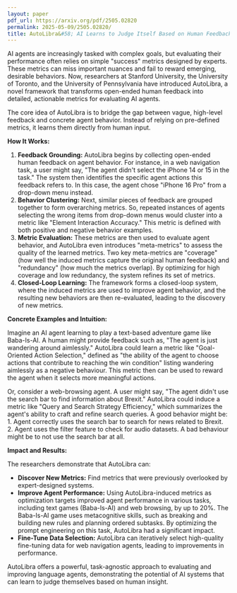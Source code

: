 ```yaml
---
layout: paper
pdf_url: https://arxiv.org/pdf/2505.02820
permalink: 2025-05-09/2505.02820/
title: AutoLibra&#58; AI Learns to Judge Itself Based on Human Feedback
---
```




AI agents are increasingly tasked with complex goals, but evaluating their performance often relies on simple "success" metrics designed by experts. These metrics can miss important nuances and fail to reward emerging, desirable behaviors. Now, researchers at Stanford University, the University of Toronto, and the University of Pennsylvania have introduced AutoLibra, a novel framework that transforms open-ended human feedback into detailed, actionable metrics for evaluating AI agents.

The core idea of AutoLibra is to bridge the gap between vague, high-level feedback and concrete agent behavior. Instead of relying on pre-defined metrics, it learns them directly from human input. 

**How It Works:**

1. **Feedback Grounding:** AutoLibra begins by collecting open-ended human feedback on agent behavior.  For instance, in a web navigation task, a user might say, "The agent didn't select the iPhone 14 or 15 in the task." The system then identifies the specific agent actions this feedback refers to.  In this case, the agent chose "iPhone 16 Pro" from a drop-down menu instead.
2. **Behavior Clustering:**  Next, similar pieces of feedback are grouped together to form overarching metrics.  So, repeated instances of agents selecting the wrong items from drop-down menus would cluster into a metric like "Element Interaction Accuracy." This metric is defined with both positive and negative behavior examples.
3. **Metric Evaluation:**  These metrics are then used to evaluate agent behavior, and AutoLibra even introduces "meta-metrics" to assess the quality of the learned metrics.  Two key meta-metrics are "coverage" (how well the induced metrics capture the original human feedback) and "redundancy" (how much the metrics overlap). By optimizing for high coverage and low redundancy, the system refines its set of metrics.
4. **Closed-Loop Learning:**  The framework forms a closed-loop system, where the induced metrics are used to improve agent behavior, and the resulting new behaviors are then re-evaluated, leading to the discovery of new metrics.

**Concrete Examples and Intuition:**

Imagine an AI agent learning to play a text-based adventure game like Baba-Is-AI. A human might provide feedback such as, "The agent is just wandering around aimlessly."  AutoLibra could learn a metric like "Goal-Oriented Action Selection," defined as "the ability of the agent to choose actions that contribute to reaching the win condition" listing wandering aimlessly as a negative behaviour. This metric then can be used to reward the agent when it selects more meaningful actions.

Or, consider a web-browsing agent. A user might say, "The agent didn't use the search bar to find information about Brexit." AutoLibra could induce a metric like "Query and Search Strategy Efficiency," which summarizes the agent's ability to craft and refine search queries. A good behavior might be: 1. Agent correctly uses the search bar to search for news related to Brexit. 2. Agent uses the filter feature to check for audio datasets. A bad behaviour might be to not use the search bar at all. 

**Impact and Results:**

The researchers demonstrate that AutoLibra can:

*   **Discover New Metrics:**  Find metrics that were previously overlooked by expert-designed systems.
*   **Improve Agent Performance:**  Using AutoLibra-induced metrics as optimization targets improved agent performance in various tasks, including text games (Baba-Is-AI) and web browsing, by up to 20%. The Baba-Is-AI game uses metacognitive skills, such as breaking and building new rules and planning ordered subtasks. By optimizing the prompt engineering on this task, AutoLibra had a significant impact. 
*   **Fine-Tune Data Selection:** AutoLibra can iteratively select high-quality fine-tuning data for web navigation agents, leading to improvements in performance.

AutoLibra offers a powerful, task-agnostic approach to evaluating and improving language agents, demonstrating the potential of AI systems that can learn to judge themselves based on human insight.